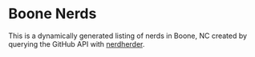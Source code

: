 # Boone Nerds

This is a dynamically generated listing of nerds in Boone, NC created by
querying the GitHub API with [nerdherder](https://github.com/brianshumate/nerdherder).

